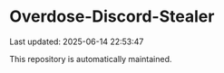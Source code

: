 # Overdose-Discord-Stealer

Last updated: 2025-06-14 22:53:47

This repository is automatically maintained.
